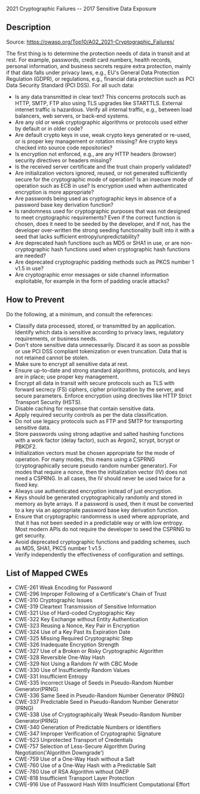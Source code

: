 2021 Cryptographic Failures -- 2017 Sensitive Data Exposure

## Description

Source: https://owasp.org/Top10/A02_2021-Cryptographic_Failures/

The first thing is to determine the protection needs of data in transit and at rest.
For example, passwords, credit card numbers, health records, personal information, and business secrets require extra protection,
mainly if that data falls under privacy laws, e.g., EU's General Data Protection Regulation (GDPR), or regulations, e.g.,
financial data protection such as PCI Data Security Standard (PCI DSS).
For all such data:

* Is any data transmitted in clear text? This concerns protocols such as HTTP, SMTP, FTP also using TLS upgrades like STARTTLS.
  External internet traffic is hazardous. Verify all internal traffic, e.g., between load balancers, web servers, or back-end systems.
* Are any old or weak cryptographic algorithms or protocols used either by default or in older code?
* Are default crypto keys in use, weak crypto keys generated or re-used, or is proper key management or rotation missing?
  Are crypto keys checked into source code repositories?
* Is encryption not enforced, e.g., are any HTTP headers (browser) security directives or headers missing?
* Is the received server certificate and the trust chain properly validated?
* Are initialization vectors ignored, reused, or not generated sufficiently secure for the cryptographic mode of operation?
  Is an insecure mode of operation such as ECB in use? Is encryption used when authenticated encryption is more appropriate?
* Are passwords being used as cryptographic keys in absence of a password base key derivation function?
* Is randomness used for cryptographic purposes that was not designed to meet cryptographic requirements?
  Even if the correct function is chosen, does it need to be seeded by the developer, and if not, has the developer over-written
  the strong seeding functionality built into it with a seed that lacks sufficient entropy/unpredictability?
* Are deprecated hash functions such as MD5 or SHA1 in use, or are non-cryptographic hash functions used when cryptographic hash functions are needed?
* Are deprecated cryptographic padding methods such as PKCS number 1 v1.5 in use?
* Are cryptographic error messages or side channel information exploitable, for example in the form of padding oracle attacks?

## How to Prevent

Do the following, at a minimum, and consult the references:
* Classify data processed, stored, or transmitted by an application. Identify which data is sensitive according to privacy laws, regulatory requirements, or business needs.
* Don't store sensitive data unnecessarily. Discard it as soon as possible or use PCI DSS compliant tokenization or even truncation. Data that is not retained cannot be stolen.
* Make sure to encrypt all sensitive data at rest.
* Ensure up-to-date and strong standard algorithms, protocols, and keys are in place; use proper key management.
* Encrypt all data in transit with secure protocols such as TLS with forward secrecy (FS) ciphers, cipher prioritization by the server, and secure parameters.
  Enforce encryption using directives like HTTP Strict Transport Security (HSTS).
* Disable caching for response that contain sensitive data.
* Apply required security controls as per the data classification.
* Do not use legacy protocols such as FTP and SMTP for transporting sensitive data.
* Store passwords using strong adaptive and salted hashing functions with a work factor (delay factor), such as Argon2, scrypt, bcrypt or PBKDF2.
* Initialization vectors must be chosen appropriate for the mode of operation. For many modes, this means using a CSPRNG (cryptographically secure pseudo random number generator).
  For modes that require a nonce, then the initialization vector (IV) does not need a CSPRNG. In all cases, the IV should never be used twice for a fixed key.
* Always use authenticated encryption instead of just encryption.
* Keys should be generated cryptographically randomly and stored in memory as byte arrays.
  If a password is used, then it must be converted to a key via an appropriate password base key derivation function.
* Ensure that cryptographic randomness is used where appropriate, and that it has not been seeded in a predictable way or with low entropy.
  Most modern APIs do not require the developer to seed the CSPRNG to get security.
* Avoid deprecated cryptographic functions and padding schemes, such as MD5, SHA1, PKCS number 1 v1.5 .
* Verify independently the effectiveness of configuration and settings.

## List of Mapped CWEs

- CWE-261 Weak Encoding for Password
- CWE-296 Improper Following of a Certificate's Chain of Trust
- CWE-310 Cryptographic Issues
- CWE-319 Cleartext Transmission of Sensitive Information
- CWE-321 Use of Hard-coded Cryptographic Key
- CWE-322 Key Exchange without Entity Authentication
- CWE-323 Reusing a Nonce, Key Pair in Encryption
- CWE-324 Use of a Key Past its Expiration Date
- CWE-325 Missing Required Cryptographic Step
- CWE-326 Inadequate Encryption Strength
- CWE-327 Use of a Broken or Risky Cryptographic Algorithm
- CWE-328 Reversible One-Way Hash
- CWE-329 Not Using a Random IV with CBC Mode
- CWE-330 Use of Insufficiently Random Values
- CWE-331 Insufficient Entropy
- CWE-335 Incorrect Usage of Seeds in Pseudo-Random Number Generator(PRNG)
- CWE-336 Same Seed in Pseudo-Random Number Generator (PRNG)
- CWE-337 Predictable Seed in Pseudo-Random Number Generator (PRNG)
- CWE-338 Use of Cryptographically Weak Pseudo-Random Number Generator(PRNG)
- CWE-340 Generation of Predictable Numbers or Identifiers
- CWE-347 Improper Verification of Cryptographic Signature
- CWE-523 Unprotected Transport of Credentials
- CWE-757 Selection of Less-Secure Algorithm During Negotiation('Algorithm Downgrade')
- CWE-759 Use of a One-Way Hash without a Salt
- CWE-760 Use of a One-Way Hash with a Predictable Salt
- CWE-780 Use of RSA Algorithm without OAEP
- CWE-818 Insufficient Transport Layer Protection
- CWE-916 Use of Password Hash With Insufficient Computational Effort
